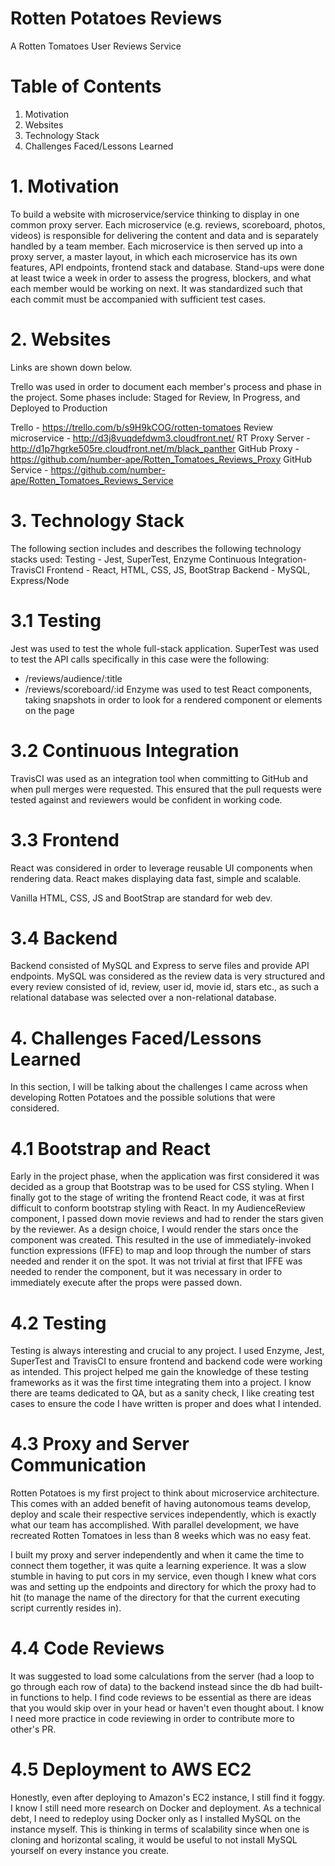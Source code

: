 # Rotten Potatoes Reviews
A Rotten Tomatoes User Reviews Service

# Table of Contents
1. Motivation
2. Websites
3. Technology Stack
4. Challenges Faced/Lessons Learned
  
# 1. Motivation

To build a website with microservice/service thinking to display in one common proxy server. Each microservice (e.g. reviews, scoreboard, photos, videos) is responsible for delivering the content and data and is separately handled by a team member. Each microservice is then served up into a proxy server, a master layout, in which each microservice has its own features, API endpoints, frontend stack and database. Stand-ups were done at least twice a week in order to assess the progress, blockers, and what each member would be working on next. It was standardized such that each commit must be accompanied with sufficient test cases.

# 2. Websites

Links are shown down below. 

Trello was used in order to document each member's process and phase in the project. Some phases include: Staged for Review, In Progress, and Deployed to Production

Trello - https://trello.com/b/s9H9kCOG/rotten-tomatoes
Review microservice - http://d3j8vuqdefdwm3.cloudfront.net/
RT Proxy Server - http://d1p7hgrke505re.cloudfront.net/m/black_panther
GitHub Proxy - https://github.com/number-ape/Rotten_Tomatoes_Reviews_Proxy
GitHub Service - https://github.com/number-ape/Rotten_Tomatoes_Reviews_Service

# 3. Technology Stack

The following section includes and describes the following technology stacks used:
Testing - Jest, SuperTest, Enzyme
Continuous Integration- TravisCI
Frontend - React, HTML, CSS, JS, BootStrap
Backend - MySQL, Express/Node

# 3.1 Testing
Jest was used to test the whole full-stack application.
SuperTest was used to test the API calls specifically in this case were the following:
  - /reviews/audience/:title
  - /reviews/scoreboard/:id
Enzyme was used to test React components, taking snapshots in order to look for a rendered component or elements on the page

# 3.2 Continuous Integration
TravisCI was used as an integration tool when committing to GitHub and when pull merges were requested. This ensured that the pull requests were tested against and reviewers would be confident in working code.

# 3.3 Frontend
React was considered in order to leverage reusable UI components when rendering data. React makes displaying data fast, simple and scalable.

Vanilla HTML, CSS, JS and BootStrap are standard for web dev.

# 3.4 Backend
Backend consisted of MySQL and Express to serve files and provide API endpoints. MySQL was considered as the review data is very structured and every review consisted of id, review, user id, movie id, stars etc., as such a relational database was selected over a non-relational database.

# 4. Challenges Faced/Lessons Learned

In this section, I will be talking about the challenges I came across when developing Rotten Potatoes and the possible solutions that were considered.

# 4.1 Bootstrap and React

Early in the project phase, when the application was first considered it was decided as a group that Bootstrap was to be used for CSS styling. When I finally got to the stage of writing the frontend React code, it was at first difficult to conform bootstrap styling with React. In my AudienceReview component, I passed down movie reviews and had to render the stars given by the reviewer. As a design choice, I would render the stars once the component was created. This resulted in the use of immediately-invoked function expressions (IFFE) to map and loop through the number of stars needed and render it on the spot. It was not trivial at first that IFFE was needed to render the component, but it was necessary in order to immediately execute after the props were passed down.

# 4.2 Testing

Testing is always interesting and crucial to any project. I used Enzyme, Jest, SuperTest and TravisCI to ensure frontend and backend code were working as intended. This project helped me gain the knowledge of these testing frameworks as it was the first time integrating them into a project. I know there are teams dedicated to QA, but as a sanity check, I like creating test cases to ensure the code I have written is proper and does what I intended.

# 4.3 Proxy and Server Communication

Rotten Potatoes is my first project to think about microservice architecture. This comes with an added benefit of having autonomous teams develop, deploy and scale their respective services independently, which is exactly what our team has accomplished. With parallel development, we have recreated Rotten Tomatoes in less than 8 weeks which was no easy feat.

I built my proxy and server independently and when it came the time to connect them together, it was quite a learning experience. It was a slow stumble in having to put cors in my service, even though I knew what cors was and setting up the endpoints and directory for which the proxy had to hit (to manage the name of the directory for that the current executing script currently resides in).

# 4.4 Code Reviews

It was suggested to load some calculations from the server (had a loop to go through each row of data) to the backend instead since the db had built-in functions to help. I find code reviews to be essential as there are ideas that you would skip over in your head or haven't even thought about. I know I need more practice in code reviewing in order to contribute more to other's PR.

# 4.5 Deployment to AWS EC2

Honestly, even after deploying to Amazon's EC2 instance, I still find it foggy. I know I still need more research on Docker and deployment. As a technical debt, I need to redeploy using Docker only as I installed MySQL on the instance myself. This is thinking in terms of scalability since when one is cloning and horizontal scaling, it would be useful to not install MySQL yourself on every instance you create.